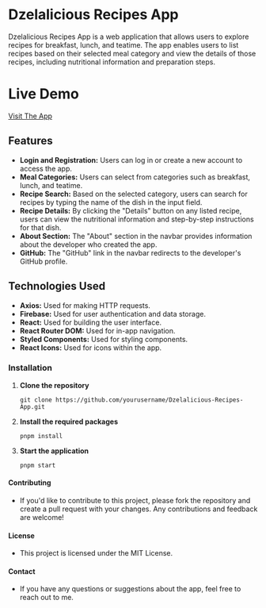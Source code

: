 # Dzelalicious Recipes App

Dzelalicious Recipes App is a web application that allows users to explore recipes for breakfast, lunch, and teatime. The app enables users to list recipes based on their selected meal category and view the details of those recipes, including nutritional information and preparation steps.

# Live Demo

[Visit The App](https://dzelalicious-recipes-app.vercel.app/)


## Features

- **Login and Registration:** Users can log in or create a new account to access the app.
- **Meal Categories:** Users can select from categories such as breakfast, lunch, and teatime.
- **Recipe Search:** Based on the selected category, users can search for recipes by typing the name of the dish in the input field.
- **Recipe Details:** By clicking the "Details" button on any listed recipe, users can view the nutritional information and step-by-step instructions for that dish.
- **About Section:** The "About" section in the navbar provides information about the developer who created the app.
- **GitHub:** The "GitHub" link in the navbar redirects to the developer's GitHub profile.

## Technologies Used

- **Axios:** Used for making HTTP requests.
- **Firebase:** Used for user authentication and data storage.
- **React:** Used for building the user interface.
- **React Router DOM:** Used for in-app navigation.
- **Styled Components:** Used for styling components.
- **React Icons:** Used for icons within the app.

### Installation
1. **Clone the repository**
   ```
   git clone https://github.com/yourusername/Dzelalicious-Recipes-App.git
   ```
2. **Install the required packages**
   ```
   pnpm install
   ```
3. **Start the application**
   ```
   pnpm start
   ```
#### Contributing

- If you'd like to contribute to this project, please fork the repository and create a pull request with your changes. Any contributions and feedback are welcome!

#### License

- This project is licensed under the MIT License.

#### Contact

- If you have any questions or suggestions about the app, feel free to reach out to me.
